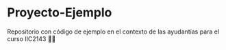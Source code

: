 # Proyecto-Ejemplo
Repositorio con código de ejemplo en el contexto de las ayudantías para el curso IIC2143 👩‍💻
